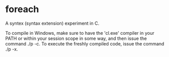 # foreach
A syntex (syntax extension) experiment in C.

To compile in Windows, make sure to have the 'cl.exe' compiler in your PATH or within your session scope in some way, and then issue the command ./p -c. To execute the freshly compiled code, issue the command ./p -x.
